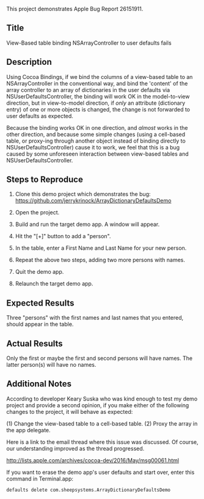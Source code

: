 This project demonstrates Apple Bug Report 26151911.

## Title

View-Based table binding NSArrayController to user defaults fails

## Description

Using Cocoa Bindings, if we bind the columns of a view-based table to an NSArrayController in the conventional way, and bind the 'content' of the array controller to an array of dictionaries in the user defaults via NSUserDefaultsController, the binding will work OK in the model-to-view direction, but in view-to-model direction, if *only* an attribute (dictionary entry) of one or more objects is changed, the change is not forwarded to user defaults as expected.

Because the binding works OK in one direction, and *almost* works in the other direction, and because some simple changes (using a cell-based table, or proxy-ing through another object instead of binding directly to NSUserDefaultsController) cause it to work, we feel that this is a bug caused by some unforeseen interaction between view-based tables and NSUserDefaultsController.

## Steps to Reproduce

1.  Clone this demo project which demonstrates the bug:
https://github.com/jerrykrinock/ArrayDictionaryDefaultsDemo

2.  Open the project.

3.  Build and run the target demo app.  A window will appear.

4.  Hit the "[+]" button to add a "person".

5.  In the table, enter a First Name and Last Name for your new person.

6.  Repeat the above two steps, adding two more persons with names.

7.  Quit the demo app.

8.  Relaunch the target demo app.

## Expected Results

Three "persons" with the first names and last names that you entered, should appear in the table.

## Actual Results

Only the first or maybe the first and second persons will have names.  The latter person(s) will have no names.

## Additional Notes

According to developer Keary Suska who was kind enough to test my demo project and provide a second opinion, if you make either of the following changes to the project, it will behave as expected:

(1) Change the view-based table to a cell-based table.
(2) Proxy the array in the app delegate.

Here is a link to the email thread where this issue was discussed.  Of course, our understanding improved as the thread progressed.

http://lists.apple.com/archives/cocoa-dev/2016/May/msg00061.html

If you want to erase the demo app's user defaults and start over, enter this command in Terminal.app:

```defaults delete com.sheepsystems.ArrayDictionaryDefaultsDemo```
